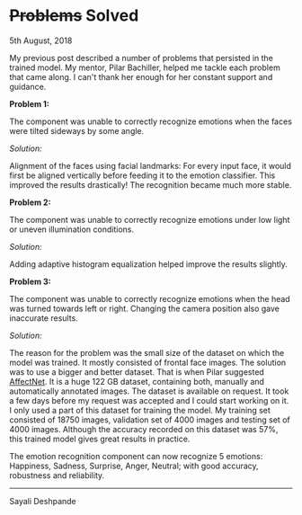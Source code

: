 # ~~Problems~~ Solved

5th August, 2018

My previous post described a number of problems that persisted in the trained model. My mentor, Pilar Bachiller, helped me tackle each problem that came along. I can't thank her enough for her constant support and guidance.

**Problem 1:**

The component was unable to correctly recognize emotions when the faces were tilted sideways by some angle.

*Solution:*

Alignment of the faces using facial landmarks: For every input face, it would first be aligned vertically before feeding it to the emotion classifier. This improved the results drastically! The recognition became much more stable.


**Problem 2:**

The component was unable to correctly recognize emotions under low light or uneven illumination conditions.

*Solution:*

Adding adaptive histogram equalization helped improve the results slightly.

**Problem 3:**

The component was unable to correctly recognize emotions when the head was turned towards left or right. Changing the camera position also gave inaccurate results.

*Solution:*

The reason for the problem was the small size of the dataset on which the model was trained. It mostly consisted of frontal face images. The solution was to use a bigger and better dataset. That is when Pilar suggested [AffectNet](http://mohammadmahoor.com/affectnet/). It is a huge 122 GB dataset, containing both, manually and automatically annotated images. The dataset is available on request. It took a few days before my request was accepted and I could start working on it. I only used a part of this dataset for training the model. My training set consisted of 18750 images, validation set of 4000 images and testing set of 4000 images. Although the accuracy recorded on this dataset was 57%, this trained model gives great results in practice.

The emotion recognition component can now recognize 5 emotions: Happiness, Sadness, Surprise, Anger, Neutral; with good accuracy, robustness and reliability.


* * *
Sayali Deshpande
